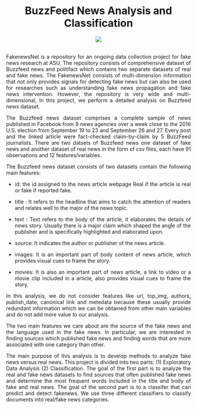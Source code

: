 <div align="center">
  
# BuzzFeed News Analysis and Classification
</div>


<div align="center">
<img src="https://user-images.githubusercontent.com/69224996/96525972-3661ab00-1231-11eb-815f-f9a1ddb7500b.jpg" >
</div>

<br />

<div align="justify">

FakenewsNet is a repository for an ongoing data collection project for fake news research at ASU. The repository consists of comprehensive dataset of Buzzfeed news and politifact which contains two separate datasets of real and fake news. The FakenewsNet consists of multi-dimension information that not only provides signals for detecting fake news but can also be used for researches such as understanding fake news propagation and fake news intervention. However, the repository is very wide and multi-dimensional, In this project, we perform a detailed analysis on Buzzfeed news dataset.

The Buzzfeed news dataset comprises a complete sample of news published in Facebook from 9 news agencies over a week close to the 2016 U.S. election from September 19 to 23 and September 26 and 27. Every post and the linked article were fact-checked claim-by-claim by 5 BuzzFeed journalists. There are two datsets of Buzzfeed news one dataset of fake news and another dataset of real news in the form of csv files, each have 91 observations and 12 features/variables.

The Buzzfeed news dataset consists of two datasets contain the following main features:

- id: the id assigned to the news article webpage Real if the article is real or fake if reported fake. 

- title : It refers to the headline that aims to catch the attention of readers and relates well to the major of the news topic.

- text : Text refers to the body of the article, it elaborates the details of news story. Usually there is a major claim which shaped the angle of the publisher and is specifically highlighted and elaborated upon.

- source: It indicates the author or publisher of the news article.

- images: It is an important part of body content of news article, which provides visual cues to frame the story.

- movies: It is also an important part of news article, a link to video or a movie clip included in a article, also provides visual cues to frame the story.

In this analysis, we do not consider features like url, top_img, authors, publish_date, canonical link and metedata because these usually provide redundant information which we can be obtained from other main variables and do not add more value to our analysis.

The two main features we care about are the source of the fake news and the language used in the fake news. In particular, we are interested in finding sources which published fake news and finding words that are more associated with one category than other.

The main purpose of this analysis is to develop methods to analyze fake news versus real news. This project is divided into two parts: (1) Exploratory Data Analysis (2) Classification. The goal of the first part is to analyze the real and fake news datasets to find sources that often published fake news and determine the most frequent words included in the title and body of fake and real news. The goal of the second part is to a classifer that can predict and detect fakenews. We use three different classifiers to classify documents into real/fake news categories.

</div>



